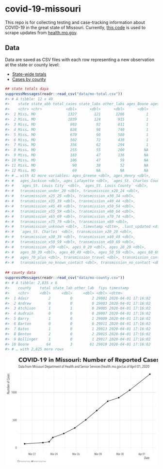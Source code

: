 
<!-- README.md is generated from README.Rmd. Please edit that file -->

# covid-19-missouri

<!-- badges: start -->

<!-- badges: end -->

This repo is for collecting testing and case-tracking information about
COVID-19 in the great state of Missouri. Currently, [this
code](R/scrape.R) is used to scrape updates from
[health.mo.gov](https://health.mo.gov).

## Data

Data are saved as CSV files with each row representing a new observation
at the state or county level:

  - [State-wide totals](data/mo-total.csv)
  - [Cases by county](data/mo-county.csv)

<!-- end list -->

``` r
## state totals daya
suppressMessages(readr::read_csv("data/mo-total.csv"))
#> # A tibble: 12 x 49
#>    state state_abb total_cases state_labs other_labs ages_Boone ages_Camden
#>    <chr> <chr>           <dbl>      <dbl>      <dbl>      <dbl>       <dbl>
#>  1 Miss… MO               1327        121       1206          1           1
#>  2 Miss… MO               1039        124        915          1           1
#>  3 Miss… MO                903         92        811          1           1
#>  4 Miss… MO                838         98        740          1           1
#>  5 Miss… MO                670         90        580          1          NA
#>  6 Miss… MO                502         72        430          1          NA
#>  7 Miss… MO                356         62        294          1          NA
#>  8 Miss… MO                255         55        200         NA          NA
#>  9 Miss… MO                183         47        136         NA          NA
#> 10 Miss… MO                106         47         59         NA          NA
#> 11 Miss… MO                 90         38         52         NA          NA
#> 12 Miss… MO                 69         NA         NA         NA          NA
#> # … with 42 more variables: ages_Greene <dbl>, ages_Henry <dbl>,
#> #   ages_Jackson <dbl>, ages_Lafayette <dbl>, `ages_St. Charles County` <dbl>,
#> #   `ages_St. Louis City` <dbl>, `ages_St. Louis County` <dbl>,
#> #   transmission_under_20 <dbl>, transmission_x20_24 <dbl>,
#> #   transmission_x25_29 <dbl>, transmission_x30_34 <dbl>,
#> #   transmission_x35_39 <dbl>, transmission_x40_44 <dbl>,
#> #   transmission_x45_49 <dbl>, transmission_x50_54 <dbl>,
#> #   transmission_x55_59 <dbl>, transmission_x60_64 <dbl>,
#> #   transmission_x65_69 <dbl>, transmission_x70_74 <dbl>,
#> #   transmission_x75_79 <dbl>, transmission_x80 <dbl>,
#> #   transmission_unknown <dbl>, .timestamp <dttm>, .last_updated <dttm>,
#> #   `ages_St. Charles` <dbl>, transmission_x20_29 <dbl>,
#> #   transmission_x30_39 <dbl>, transmission_x40_49 <dbl>,
#> #   transmission_x50_59 <dbl>, transmission_x60_69 <dbl>,
#> #   transmission_x70 <dbl>, ages_0_20 <dbl>, ages_20_29 <dbl>,
#> #   ages_30_39 <dbl>, ages_40_49 <dbl>, ages_50_59 <dbl>, ages_60_69 <dbl>,
#> #   ages_70_plus <dbl>, transmission_travel <dbl>, transmission_contact <dbl>,
#> #   transmission_no_known_contact <dbl>, transmission_no_contact <dbl>

## county data
suppressMessages(readr::read_csv("data/mo-county.csv"))
#> # A tibble: 2,835 x 6
#>    county    total state_lab other_lab  fips timestamp          
#>    <chr>     <dbl>     <dbl>     <dbl> <dbl> <dttm>             
#>  1 Adair         2         0         2 29001 2020-04-01 17:16:02
#>  2 Andrew        0         0         0 29003 2020-04-01 17:16:02
#>  3 Atchison      1         1         0 29005 2020-04-01 17:16:02
#>  4 Audrain       0         0         0 29007 2020-04-01 17:16:02
#>  5 Barry         1         0         1 29009 2020-04-01 17:16:02
#>  6 Barton        0         0         0 29011 2020-04-01 17:16:02
#>  7 Bates         1         0         1 29013 2020-04-01 17:16:02
#>  8 Benton        2         0         2 29015 2020-04-01 17:16:02
#>  9 Bollinger     1         0         1 29017 2020-04-01 17:16:02
#> 10 Boone        64         3        61 29019 2020-04-01 17:16:02
#> # … with 2,825 more rows
```

![](img/timeseries.png)
